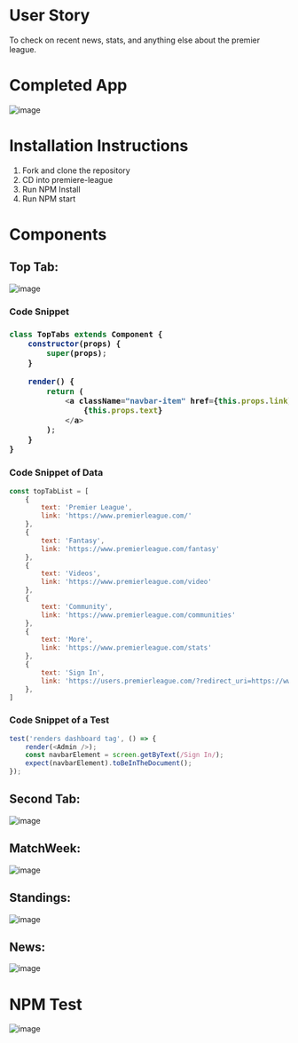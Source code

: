<h1>User Story </h1>
<p>To check on recent news, stats, and anything else about the premier league.</p>

<h1>Completed App </h1>

![image](./public/images/sports-app-frontpage.png)

<h1> Installation Instructions </h1>
<ol>
    <li> Fork and clone the repository</li>
    <li> CD into premiere-league </li>
    <li> Run NPM Install </li>
    <li> Run NPM start </li>
</ol>

<h1>Components </h1>

<h2>Top Tab: </h2>

![image](./public/images/component-one.png)

<h3> Code Snippet <h3>

```js
class TopTabs extends Component {
    constructor(props) {
        super(props);
    }

    render() {
        return (
            <a className="navbar-item" href={this.props.link}>
                {this.props.text}
            </a>
        );
    }
}
```
<h3> Code Snippet of Data</h3>

```js
const topTabList = [
    {
        text: 'Premier League',
        link: 'https://www.premierleague.com/'
    },
    {
        text: 'Fantasy',
        link: 'https://www.premierleague.com/fantasy'
    },
    {
        text: 'Videos',
        link: 'https://www.premierleague.com/video'
    },
    {
        text: 'Community',
        link: 'https://www.premierleague.com/communities'
    },
    {
        text: 'More',
        link: 'https://www.premierleague.com/stats'
    },
    {
        text: 'Sign In',
        link: 'https://users.premierleague.com/?redirect_uri=https://www.premierleague.com/&app=pl-web'
    },
]
```
<h3> Code Snippet of a Test </h3>

```js
test('renders dashboard tag', () => {
    render(<Admin />);
    const navbarElement = screen.getByText(/Sign In/);
    expect(navbarElement).toBeInTheDocument();
});
```

<h2>Second Tab: </h2>

![image](./public/images/component-five.png)

<h2>MatchWeek: </h2>

![image](./public/images/component-two.png)

<h2>Standings: </h2>

![image](./public/images/component-three.png)

<h2>News: </h2>

![image](./public/images/component-four.png)

<h1>NPM Test</h1>

![image](./public/images/premiere-league-tests.png)
